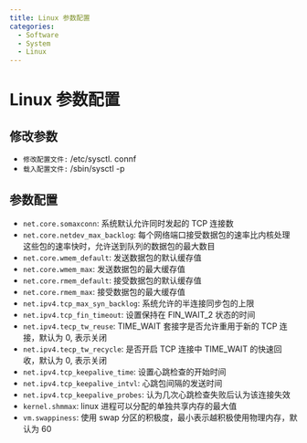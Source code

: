 ```yaml
---
title: Linux 参数配置
categories:
  - Software
  - System
  - Linux
---
```

# Linux 参数配置

## 修改参数

- `修改配置文件:` /etc/sysctl. connf
- `载入配置文件:` /sbin/sysctl -p

## 参数配置

- `net.core.somaxconn`: 系统默认允许同时发起的 TCP 连接数
- `net.core.netdev_max_backlog`: 每个网络端口接受数据包的速率比内核处理这些包的速率快时，允许送到队列的数据包的最大数目
- `net.core.wmem_default`: 发送数据包的默认缓存值
- `net.core.wmem_max`: 发送数据包的最大缓存值
- `net.core.rmem_default`: 接受数据包的默认缓存值
- `net.core.rmem_max`: 接受数据包的最大缓存值
- `net.ipv4.tcp_max_syn_backlog`: 系统允许的半连接同步包的上限
- `net.ipv4.tcp_fin_timeout`: 设置保持在 FIN_WAIT_2 状态的时间
- `net.ipv4.tecp_tw_reuse`: TIME_WAIT 套接字是否允许重用于新的 TCP 连接，默认为 0, 表示关闭
- `net.ipv4.tecp_tw_recycle`: 是否开启 TCP 连接中 TIME_WAIT 的快速回收，默认为 0, 表示关闭
- `net.ipv4.tcp_keepalive_time`: 设置心跳检查的开始时间
- `net.ipv4.tcp_keepalive_intvl`: 心跳包间隔的发送时间
- `net.ipv4.tcp_keepalive_probes`: 认为几次心跳检查失败后认为该连接失效
- `kernel.shmmax`: linux 进程可以分配的单独共享内存的最大值
- `vm.swappiness`: 使用 swap 分区的积极度，最小表示越积极使用物理内存，默认为 60